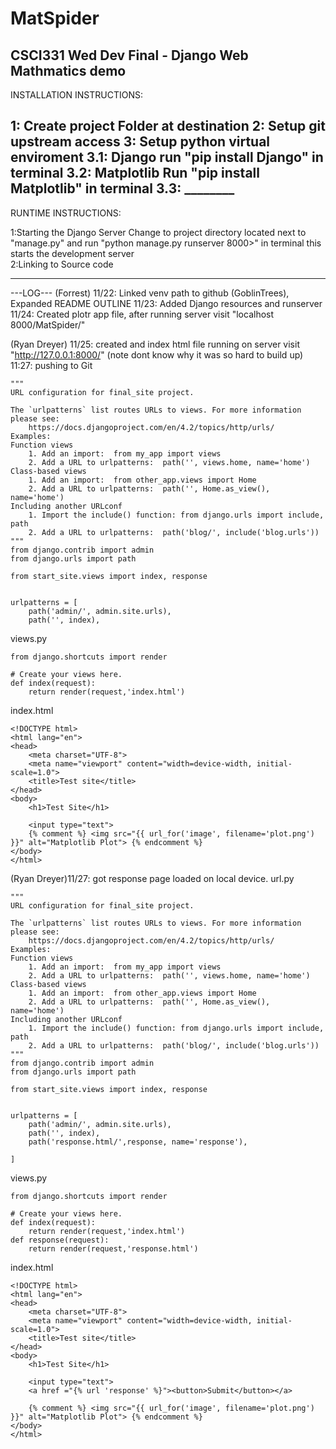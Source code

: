 # MatSpider
CSCI331 Wed Dev Final - Django Web Mathmatics demo
---------------------
INSTALLATION INSTRUCTIONS:

1: Create project Folder at destination
2: Setup git upstream access
3: Setup python virtual enviroment
    3.1: Django
        run "pip install Django" in terminal
    3.2: Matplotlib
        Run "pip install Matplotlib" in terminal
    3.3: ________   
---------------------
RUNTIME INSTRUCTIONS:
    
1:Starting the Django Server 
    Change to project directory located next to "manage.py" and run 
    "python manage.py runserver 8000>" in terminal
    this starts the development server  
2:Linking to Source code

----------------------

---LOG---
(Forrest)
11/22: Linked venv path to github (GoblinTrees), Expanded README OUTLINE
11/23: Added Django resources and runserver
11/24: Created plotr app file, after running server visit "localhost 8000/MatSpider/"



(Ryan Dreyer)
11/25: created and index html file running on server visit "http://127.0.0.1:8000/" (note dont know why it was so hard to build up)
11:27: pushing to Git
```
"""
URL configuration for final_site project.

The `urlpatterns` list routes URLs to views. For more information please see:
    https://docs.djangoproject.com/en/4.2/topics/http/urls/
Examples:
Function views
    1. Add an import:  from my_app import views
    2. Add a URL to urlpatterns:  path('', views.home, name='home')
Class-based views
    1. Add an import:  from other_app.views import Home
    2. Add a URL to urlpatterns:  path('', Home.as_view(), name='home')
Including another URLconf
    1. Import the include() function: from django.urls import include, path
    2. Add a URL to urlpatterns:  path('blog/', include('blog.urls'))
"""
from django.contrib import admin
from django.urls import path

from start_site.views import index, response


urlpatterns = [
    path('admin/', admin.site.urls),
    path('', index),
```
views.py

```
from django.shortcuts import render

# Create your views here.
def index(request):
    return render(request,'index.html')
```
index.html
```
<!DOCTYPE html>
<html lang="en">
<head>
    <meta charset="UTF-8">
    <meta name="viewport" content="width=device-width, initial-scale=1.0">
    <title>Test site</title>
</head>
<body>
    <h1>Test Site</h1>
    
    <input type="text">
    {% comment %} <img src="{{ url_for('image', filename='plot.png') }}" alt="Matplotlib Plot"> {% endcomment %}
</body>
</html>
```

(Ryan Dreyer)11/27: got response page loaded on local device. 
url.py
```
"""
URL configuration for final_site project.

The `urlpatterns` list routes URLs to views. For more information please see:
    https://docs.djangoproject.com/en/4.2/topics/http/urls/
Examples:
Function views
    1. Add an import:  from my_app import views
    2. Add a URL to urlpatterns:  path('', views.home, name='home')
Class-based views
    1. Add an import:  from other_app.views import Home
    2. Add a URL to urlpatterns:  path('', Home.as_view(), name='home')
Including another URLconf
    1. Import the include() function: from django.urls import include, path
    2. Add a URL to urlpatterns:  path('blog/', include('blog.urls'))
"""
from django.contrib import admin
from django.urls import path

from start_site.views import index, response


urlpatterns = [
    path('admin/', admin.site.urls),
    path('', index),
    path('response.html/',response, name='response'),
    
]
```
views.py
```
from django.shortcuts import render

# Create your views here.
def index(request):
    return render(request,'index.html')
def response(request):
    return render(request,'response.html')
```
index.html
```
<!DOCTYPE html>
<html lang="en">
<head>
    <meta charset="UTF-8">
    <meta name="viewport" content="width=device-width, initial-scale=1.0">
    <title>Test site</title>
</head>
<body>
    <h1>Test Site</h1>
    
    <input type="text">
    <a href ="{% url 'response' %}"><button>Submit</button></a>

    {% comment %} <img src="{{ url_for('image', filename='plot.png') }}" alt="Matplotlib Plot"> {% endcomment %}
</body>
</html>
```


